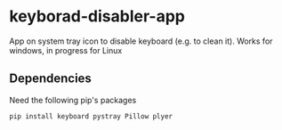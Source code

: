 # keyborad-disabler-app
App on system tray icon to disable keyboard (e.g. to clean it). Works for windows, in progress for Linux

## Dependencies
Need the following pip's packages
```
pip install keyboard pystray Pillow plyer
```
